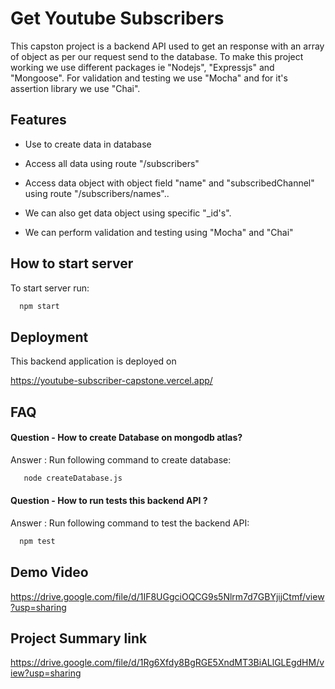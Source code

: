 # Get Youtube Subscribers
This capston project is a backend API used to get an response with an array of object as per our request send to the database. To make this project working we use different packages ie "Nodejs", "Expressjs" and "Mongoose". For validation and testing we use "Mocha" and for it's assertion library we use "Chai".
## Features

- Use to create data in database
- Access all data using route "/subscribers" 
- Access data object with object field "name" and "subscribedChannel" using route "/subscribers/names"..

- We can also get data object using specific "_id's".
- We can perform validation and testing using "Mocha" and "Chai"


## How to start server
To start server run:

```bash
  npm start
```
## Deployment
This backend application is deployed on 

https://youtube-subscriber-capstone.vercel.app/

## FAQ

#### Question  - How to create Database on mongodb atlas?

Answer : Run following command to create database:

```bash
   node createDatabase.js
``` 

#### Question  - How to run tests this backend API ?

Answer : Run following command to test the backend API:

```bash
  npm test
``` 




## Demo Video

https://drive.google.com/file/d/1IF8UGgciOQCG9s5Nlrm7d7GBYjijCtmf/view?usp=sharing

## Project Summary link

https://drive.google.com/file/d/1Rg6Xfdy8BgRGE5XndMT3BiALlGLEgdHM/view?usp=sharing

